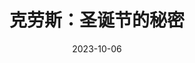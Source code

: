 ---
layout: movie-review
title: 克劳斯：圣诞节的秘密
description: >
  剧情其实有些套路，但关于圣诞老人的起源还是挺有想象力的，同时也很幽默：为什么担心自己被标记为坏孩子，为什么礼物是放在袜子里的，为什么圣坛老人用麋鹿拉车，为什么他们在天上飞，为什么他穿着红白色的棉服……目前最喜欢的关于圣诞节的电影，很可爱的小故事，喜欢。
category: 电影
img: assets/img/movie/2023/ke_lao_si_sheng_dan_jie_de_mi_mi.webp
star: 4
date: 2023-10-06
---